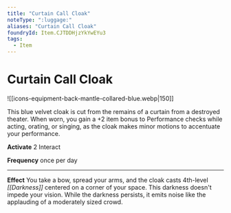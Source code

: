 ```yaml
---
title: "Curtain Call Cloak"
noteType: ":luggage:"
aliases: "Curtain Call Cloak"
foundryId: Item.CJTDDHjzYkYwEYu3
tags:
  - Item
---
```


# Curtain Call Cloak
![[icons-equipment-back-mantle-collared-blue.webp|150]]

This blue velvet cloak is cut from the remains of a curtain from a destroyed theater. When worn, you gain a +2 item bonus to Performance checks while acting, orating, or singing, as the cloak makes minor motions to accentuate your performance.

**Activate** 2 Interact

**Frequency** once per day

* * *

**Effect** You take a bow, spread your arms, and the cloak casts 4th-level _[[Darkness]]_ centered on a corner of your space. This darkness doesn't impede your vision. While the darkness persists, it emits noise like the applauding of a moderately sized crowd.
